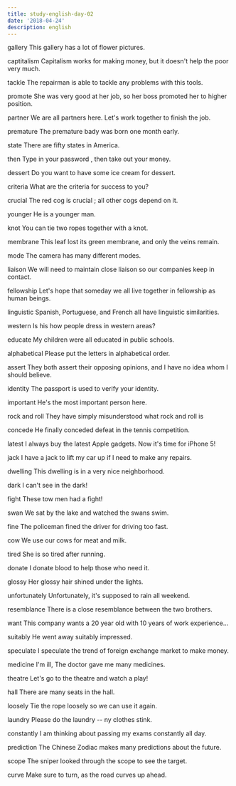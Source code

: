 ```yaml
---
title: study-english-day-02
date: '2018-04-24'
description: english
---
```

gallery 
This gallery has a lot of flower pictures.

captitalism
Capitalism works for making money, but it doesn't help the poor very much.

tackle
The repairman is able to tackle any problems with this tools.

promote
She was very good at her job, so her boss promoted her to higher position.

partner 
We are all partners here. Let's work together to finish the job.

premature
The premature bady was born one month early.

state
There are fifty states in America.

then
Type in your password , then take out your money.

dessert
Do you want to have some ice cream for dessert.

criteria
What are the criteria for success to you?

crucial
The red cog is crucial ; all other cogs depend on it.

younger
He is a younger man.

knot
You can tie two ropes together with a knot.

membrane
This leaf lost its green membrane, and only the veins remain.

mode
The camera has many different modes.

liaison
We will need to maintain close liaison so our companies keep in contact.

fellowship
Let's hope that someday we all live together in fellowship as human beings.

linguistic
Spanish, Portuguese, and French all have linguistic similarities.

western
Is his how people dress in western areas?

educate
My children were all educated in public schools.

alphabetical
Please put the letters in alphabetical order.

assert
They both assert their opposing opinions, and I have no idea whom I should believe.

identity
The passport is used to verify your identity.

important
He's the most important person here.

rock and roll
They have simply misunderstood what rock and roll is

concede 
He finally conceded defeat in the tennis competition.

latest
I always buy the latest Apple gadgets. Now it's time for iPhone 5!

jack
I have a jack to lift my car up if I need to make any repairs.

dwelling
This dwelling is in a very nice neighborhood.

dark
I can't see in the dark!

fight
These tow men had a fight!

swan
We sat by the lake and watched the swans swim.

fine
The policeman fined the driver for driving too fast.

cow
We use our cows for meat and milk.

tired
She is so tired after running.

donate 
I donate blood to help those who need it.

glossy
Her glossy hair shined under the lights.

unfortunately
Unfortunately, it's supposed to rain all weekend.

resemblance
There is a close resemblance between the two brothers.

want
This company wants a 20 year old with 10 years of work experience...

suitably
He went away suitably impressed.

speculate
I speculate the trend of foreign exchange market to make money.

medicine
I'm ill, The doctor gave me many medicines.

theatre
Let's go to the theatre and watch a play!

hall 
There are many seats in the hall.

loosely
Tie the rope loosely so we can use it again.

laundry
Please do the laundry -- ny clothes stink.

constantly
I am thinking about passing my exams constantly all day.

prediction
The Chinese Zodiac makes many predictions about the future.

scope
The sniper looked through the scope to see the target.

curve
Make sure to turn, as the road curves up ahead.


